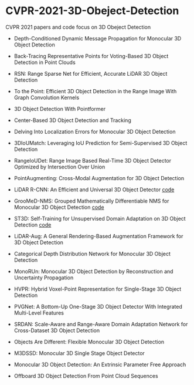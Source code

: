 # CVPR-2021-3D-Obeject-Detection
CVPR 2021 papers and code focus on 3D Obeject Detection
- Depth-Conditioned Dynamic Message Propagation for Monocular 3D Object Detection
- Back-Tracing Representative Points for Voting-Based 3D Object Detection in Point Clouds
- RSN: Range Sparse Net for Efficient, Accurate LiDAR 3D Object Detection
- To the Point: Efficient 3D Object Detection in the Range Image With Graph Convolution Kernels
- 3D Object Detection With Pointformer
- Center-Based 3D Object Detection and Tracking
- Delving Into Localization Errors for Monocular 3D Object Detection
- 3DIoUMatch: Leveraging IoU Prediction for Semi-Supervised 3D Object Detection
- RangeIoUDet: Range Image Based Real-Time 3D Object Detector Optimized by Intersection Over Union
- PointAugmenting: Cross-Modal Augmentation for 3D Object Detection

- LiDAR R-CNN: An Efficient and Universal 3D Object Detector 
 [code](https://github.com/tusimple/LiDAR_RCNN)
 
- GrooMeD-NMS: Grouped Mathematically Differentiable NMS for Monocular 3D Object Detection [code](https://github.com/abhi1kumar/groomed_nms)
- ST3D: Self-Training for Unsupervised Domain Adaptation on 3D Object Detection [code](https://github.com/CVMI-Lab/ST3D)
- LiDAR-Aug: A General Rendering-Based Augmentation Framework for 3D Object Detection
- Categorical Depth Distribution Network for Monocular 3D Object Detection
- MonoRUn: Monocular 3D Object Detection by Reconstruction and Uncertainty Propagation
- HVPR: Hybrid Voxel-Point Representation for Single-Stage 3D Object Detection
- PVGNet: A Bottom-Up One-Stage 3D Object Detector With Integrated Multi-Level Features
- SRDAN: Scale-Aware and Range-Aware Domain Adaptation Network for Cross-Dataset 3D Object Detection
- Objects Are Different: Flexible Monocular 3D Object Detection
- M3DSSD: Monocular 3D Single Stage Object Detector
- Monocular 3D Object Detection: An Extrinsic Parameter Free Approach
- Offboard 3D Object Detection From Point Cloud Sequences
